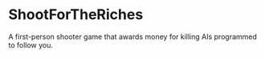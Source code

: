 # ShootForTheRiches
A first-person shooter game that awards money for killing AIs programmed to follow you.
